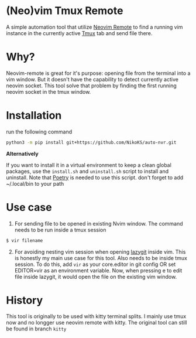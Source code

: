 # (Neo)vim Tmux Remote
A simple automation tool that utilize [Neovim Remote](https://github.com/mhinz/neovim-remote) to find a running vim instance in the currently active [Tmux](https://github.com/kovidgoyal/kitty) tab and send file there.

# Why?
Neovim-remote is great for it's purpose: opening file from the terminal into a vim window. But it doesn't have the capability to detect currently active neovim socket. This tool solve that problem by finding the first running neovim socket in the tmux window.

# Installation
run the following command
```sh
python3 -m pip install git+https://github.com/NikoKS/auto-nvr.git
```

**Alternatively**

If you want to install it in a virtual environment to keep a clean global packages, use the `install.sh` and `uninstall.sh` script to install and uninstall. Note that [Poetry](https://github.com/python-poetry/poetry) is needed to use this script.
don't forget to add ~/.local/bin to your path

# Use case
1. For sending file to be opened in existing Nvim window.
The command needs to be run inside a tmux session
```sh
$ vir filename
```
2. For avoiding nesting vim session when opening [lazygit](https://github.com/jesseduffield/lazygit) inside vim. This is honestly my main use case for this tool. Also needs to be inside tmux session. To do this, add `vir` as your core.editor in git config OR set EDITOR=vir as an environment variable. Now, when pressing e to edit file inside lazygit, it would open the file on the existing vim window.

# History
This tool is originally to be used with kitty terminal splits. I mainly use tmux now and no longger use neovim remote with kitty. The original tool can still be found in branch `kitty`
